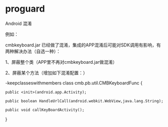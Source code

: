 # proguard

Android 混淆


例如：

cmbkeyboard.jar 已经做了混淆，集成的APP混淆后可能对SDK调用有影响，有两种解决办法（自选一种）：

1、屏蔽整个类（APP里不再对cmbkeyboard.jar做混淆）

2、屏蔽某个方法（增加如下混淆配置：）


-keepclasseswithmembers class cmb.pb.util.CMBKeyboardFunc {

    public <init>(android.app.Activity);
    
    public boolean HandleUrlCall(android.webkit.WebView,java.lang.String);
    
    public void callKeyBoardActivity();
    
}

